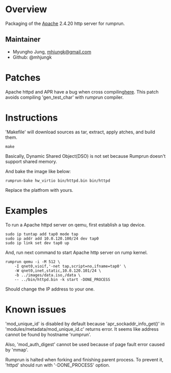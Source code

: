 Overview
========

Packaging of the [Apache](https://httpd.apache.org/) 2.4.20 http server for rumprun.

Maintainer
----------

* Myungho Jung, mhjungk@gmail.com
* Github: @mhjungk

Patches
=======

Apache httpd and APR have a bug when cross compiling[here](https://bz.apache.org/bugzilla/show_bug.cgi?id=51257). This patch avoids compiling 'gen_test_char' with rumprun compiler.

Instructions
============

'Makefile' will download sources as tar, extract, apply atches, and build them.
```
make
```

Basically, Dynamic Shared Object(DSO) is not set because Rumprun doesn't support shared memory.


And bake the image like below:
```
rumprun-bake hw_virtio bin/httpd.bin bin/httpd
```

Replace the platfrom with yours.

Examples
========

To run a Apache httpd server on qemu, first establish a tap device.

````
sudo ip tuntap add tap0 mode tap
sudo ip addr add 10.0.120.100/24 dev tap0
sudo ip link set dev tap0 up

````

And, run next command to start Apache http server on rump kernel.

````
rumprun qemu -i -M 512 \
    -I qnet0,vioif,'-net tap,script=no,ifname=tap0' \
    -W qnet0,inet,static,10.0.120.101/24 \
    -b ../images/data.iso,/data \
    -- ../bin/httpd.bin -k start -DONE_PROCESS
````

Should change the IP address to your one.

Known issues
============

'mod_unique_id' is disabled by default because 'apr_sockaddr_info_get()' in 'modules/metadata/mod_unique_id.c' returns error. It seems like address cannot be found by hostname 'rumprun'.

Also, 'mod_auth_digest' cannot be used because of page fault error caused by 'mmap'.

Rumprun is halted when forking and finishing parent process. To prevent it, 'httpd' should run with '-DONE_PROCESS' option.

